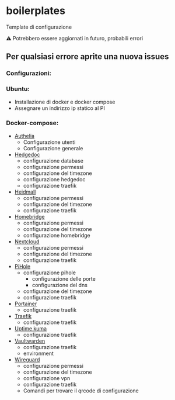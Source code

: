 # boilerplates
Template di configurazione

⚠️ Potrebbero essere aggiornati in futuro, probabili errori

## Per qualsiasi errore aprite una nuova issues

### Configurazioni:

### Ubuntu:
- Installazione di docker e docker compose
- Assegnare un indirizzo ip statico al PI

### Docker-compose:
- [Authelia](https://github.com/AndreaPaolo/boilerplates/tree/main/docker-compose/authelia)
    - Configurazione utenti
    - Configurazione generale
- [Hedgedoc](https://github.com/AndreaPaolo/boilerplates/tree/main/docker-compose/hedgedoc)
    - configurazione database
    - configurazione permessi
    - configurazione del timezone
    - configurazione hedgedoc
    - configurazione traefik
- [Heidmall](https://github.com/AndreaPaolo/boilerplates/tree/main/docker-compose/heidmall)
    - configurazione permessi
    - configurazione del timezone
    - configurazione traefik
- [Homebridge](https://github.com/AndreaPaolo/boilerplates/tree/main/docker-compose/homebridge)
    - configurazione permessi
    - configurazione del timezone
    - configurazione homebridge
- [Nextcloud](https://github.com/AndreaPaolo/boilerplates/tree/main/docker-compose/nextcloud)
    - configurazione permessi
    - configurazione del timezone
    - configurazione traefik
- [PiHole](https://github.com/AndreaPaolo/boilerplates/tree/main/docker-compose/pihole)
    - configurazione pihole
        - configurazione delle porte
        - configurazione del dns
    - configurazione del timezone
    - configurazione traefik
- [Portainer](https://github.com/AndreaPaolo/boilerplates/tree/main/docker-compose/portainer)
    - configurazione traefik
- [Traefik](https://github.com/AndreaPaolo/boilerplates/tree/main/docker-compose/traefik)
    - configurazione traefik
- [Uptime kuma](https://github.com/AndreaPaolo/boilerplates/tree/main/docker-compose/uptime-kuma)
    - configurazione traefik
- [Vaultwarden](https://github.com/AndreaPaolo/boilerplates/tree/main/docker-compose/vaultwarden)
    - configurazione traefik
    - environment
- [Wireguard](https://github.com/AndreaPaolo/boilerplates/tree/main/docker-compose/wireguard)
    - configurazione permessi
    - configurazione del timezone
    - configurazione vpn
    - configurazione traefik
    - Comandi per trovare il qrcode di configurazione